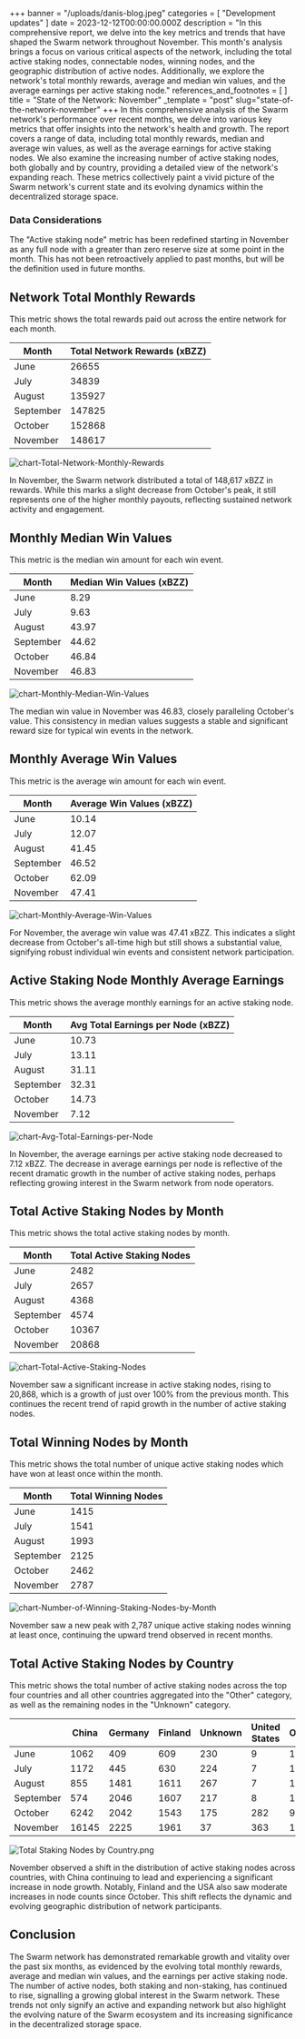 +++
banner = "/uploads/danis-blog.jpeg"
categories = [ "Development updates" ]
date = 2023-12-12T00:00:00.000Z
description = "In this comprehensive report, we delve into the key metrics and trends that have shaped the Swarm network throughout November. This month's analysis brings a focus on various critical aspects of the network, including the total active staking nodes, connectable nodes, winning nodes, and the geographic distribution of active nodes. Additionally, we explore the network's total monthly rewards, average and median win values, and the average earnings per active staking node."
references_and_footnotes = [ ]
title = "State of the Network: November"
_template = "post"
slug="state-of-the-network-november"
+++
In this comprehensive analysis of the Swarm network's performance over recent months, we delve into various key metrics that offer insights into the network's health and growth. The report covers a range of data, including total monthly rewards, median and average win values, as well as the average earnings for active staking nodes. We also examine the increasing number of active staking nodes, both globally and by country, providing a detailed view of the network's expanding reach. These metrics collectively paint a vivid picture of the Swarm network's current state and its evolving dynamics within the decentralized storage space.

### Data Considerations

The "Active staking node" metric has been redefined starting in November as any full node with a greater than zero reserve size at some point in the month. This has not been retroactively applied to past months, but will be the definition used in future months. 

## Network Total Monthly Rewards

This metric shows the total rewards paid out across the entire network for each month.

| Month     | Total Network Rewards (xBZZ) |
|-----------|------------------------------|
| June      | 26655                        |
| July      | 34839                        |
| August    | 135927                       |
| September | 147825                       |
| October   | 152868                       |
| November  | 148617                       |

![chart-Total-Network-Monthly-Rewards](/uploads/chart-Total-Network-Monthly-Rewards-November.png)

In November, the Swarm network distributed a total of 148,617 xBZZ in rewards. While this marks a slight decrease from October's peak, it still represents one of the higher monthly payouts, reflecting sustained network activity and engagement.

## Monthly Median Win Values
This metric is the median win amount for each win event.

| Month     | Median Win Values (xBZZ) |
|-----------|---------------------------|
| June      | 8.29                      |
| July      | 9.63                      |
| August    | 43.97                     |
| September | 44.62                     |
| October   | 46.84                     |
| November  | 46.83                     |

![chart-Monthly-Median-Win-Values](/uploads/chart-Monthly-Median-Win-Values-November.png)

The median win value in November was 46.83, closely paralleling October's value. This consistency in median values suggests a stable and significant reward size for typical win events in the network.


## Monthly Average Win Values
This metric is the average win amount for each win event.

| Month     | Average Win Values (xBZZ) |
|-----------|----------------------------|
| June      | 10.14                      |
| July      | 12.07                      |
| August    | 41.45                      |
| September | 46.52                      |
| October   | 62.09                      |
| November  | 47.41                      |

![chart-Monthly-Average-Win-Values](/uploads/chart-Monthly-Average-Win-Values-November.png)

For November, the average win value was 47.41 xBZZ. This indicates a slight decrease from October's all-time high but still shows a substantial value, signifying robust individual win events and consistent network participation.

## Active Staking Node Monthly Average Earnings
This metric shows the average monthly earnings for an active staking node.

| Month     | Avg Total Earnings per Node (xBZZ) |
|-----------|------------------------------------|
| June      | 10.73                              |
| July      | 13.11                              |
| August    | 31.11                              |
| September | 32.31                              |
| October   | 14.73                              |
| November  | 7.12                             |

![chart-Avg-Total-Earnings-per-Node](/uploads/chart-Avg-Total-Earnings-per-Node-November.png)

In November, the average earnings per active staking node decreased to 7.12 xBZZ. The decrease in average earnings per node is reflective of the recent dramatic growth in the number of active staking nodes, perhaps reflecting growing interest in the Swarm network from node operators.

## Total Active Staking Nodes by Month

This metric shows the total active staking nodes by month. 

| Month     | Total Active Staking Nodes |
|-----------|----------------------------|
| June      | 2482                       |
| July      | 2657                       |
| August    | 4368                       |
| September | 4574                       |
| October   | 10367                      |
| November  | 20868                      |

![chart-Total-Active-Staking-Nodes](/uploads/chart-Total-Active-Staking-Nodes-November.png)

November saw a significant increase in active staking nodes, rising to 20,868, which is a growth of just over 100% from the previous month. This continues the recent trend of rapid growth in the number of active staking nodes.

## Total Winning Nodes by Month

This metric shows the total number of unique active staking nodes which have won at least once within the month.

| Month     | Total Winning Nodes |
|-----------|----------------------|
| June      | 1415                 |
| July      | 1541                 |
| August    | 1993                 |
| September | 2125                 |
| October   | 2462                 |
| November  | 2787                 |

![chart-Number-of-Winning-Staking-Nodes-by-Month](/uploads/chart-Number-of-Winning-Staking-Nodes-by-Month-November.png)

November saw a new peak with 2,787 unique active staking nodes winning at least once, continuing the upward trend observed in recent months. 

## Total Active Staking Nodes by Country

This metric shows the total number of active staking nodes across the top four countries and all other countries aggregated into the "Other" category, as well as the remaining nodes in the "Unknown" category.
 

|               | China | Germany | Finland | Unknown | United States | Other |
|---------------|-------|---------|---------|---------|---------------|-------|
| June          | 1062  | 409     | 609     | 230     | 9             | 163   |
| July          | 1172  | 445     | 630     | 224     | 7             | 179   |
| August        | 855   | 1481    | 1611    | 267     | 7             | 147   |
| September     | 574   | 2046    | 1607    | 217     | 8             | 123   |
| October       | 6242  | 2042    | 1543    | 175     | 282           | 91    |
| November      | 16145 | 2225    | 1961    | 37      | 363           | 137   |

![Total Staking Nodes by Country.png](/uploads/Total-Active-Staking-Nodes-by-Country.png)

November observed a shift in the distribution of active staking nodes across countries, with China continuing to lead and experiencing a significant increase in node growth. Notably, Finland and the USA also saw moderate increases in node counts since October. This shift reflects the dynamic and evolving geographic distribution of network participants.

## Conclusion

The Swarm network has demonstrated remarkable growth and vitality over the past six months, as evidenced by the evolving total monthly rewards, average and median win values, and the earnings per active staking node. The number of active nodes, both staking and non-staking, has continued to rise, signalling a growing global interest in the Swarm network. These trends not only signify an active and expanding network but also highlight the evolving nature of the Swarm ecosystem and its increasing significance in the decentralized storage space.